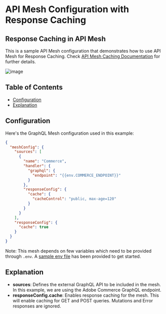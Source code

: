 # API Mesh Configuration with Response Caching

## Response Caching in API Mesh

This is a sample API Mesh configuration that demonstrates how to use API Mesh for Response Caching. Check [API Mesh Caching Documentation](https://developer.adobe.com/graphql-mesh-gateway/mesh/advanced/caching/) for further details.

![image](https://github.com/user-attachments/assets/b511c855-8714-4aee-9809-d3ceb3ae4fb2)

## Table of Contents

- [Configuration](#configuration)
- [Explanation](#explanation)

## Configuration

Here's the GraphQL Mesh configuration used in this example:

```json
{
  "meshConfig": {
    "sources": [
      {
        "name": "Commerce",
        "handler": {
          "graphql": {
            "endpoint": "{{env.COMMERCE_ENDPOINT}}"
          }
        },
        "responseConfig": {
          "cache": {
            "cacheControl": "public, max-age=120"
          }
        }
      }
    ],
    "responseConfig": {
      "cache": true
    }
  }
}
```

Note: This mesh depends on few variables which need to be provided through `.env`. A [sample env file](./sample.env) has been provided to get started.

## Explanation

- **sources**: Defines the external GraphQL API to be included in the mesh. In this example, we are using the Adobe Commerce GraphQL endpoint.
- **responseConfig.cache**: Enables response caching for the mesh. This will enable caching for GET and POST queries. Mutations and Error responses are ignored.
